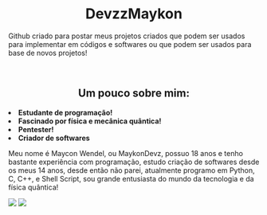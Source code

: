 <h1 text align='center'>DevzzMaykon</h1>
<p>
  Github criado para postar meus projetos criados que podem ser usados para implementar em códigos e softwares ou que podem ser usados para base de novos projetos!
</p></br>

<h2 text align='center'>Um pouco sobre mim:</h2>

<li> <b>Estudante de programação!
<li> Fascinado por física e mecânica quântica!
<li> Pentester!
<li> Criador de softwares</b>

<p> Meu nome é Maycon Wendel, ou MaykonDevz, possuo 18 anos e tenho bastante experiência com programação, estudo criação de softwares desde os meus 14 anos, desde então não parei, atualmente programo em Python, C, C++, e Shell Script, sou grande entusiasta do mundo da tecnologia e da física quântica!</p>

<img src='https://c.tenor.com/_7r8RXryt3QAAAAM/python-powered.gif'>
<img src='https://www.vim.org/'>

